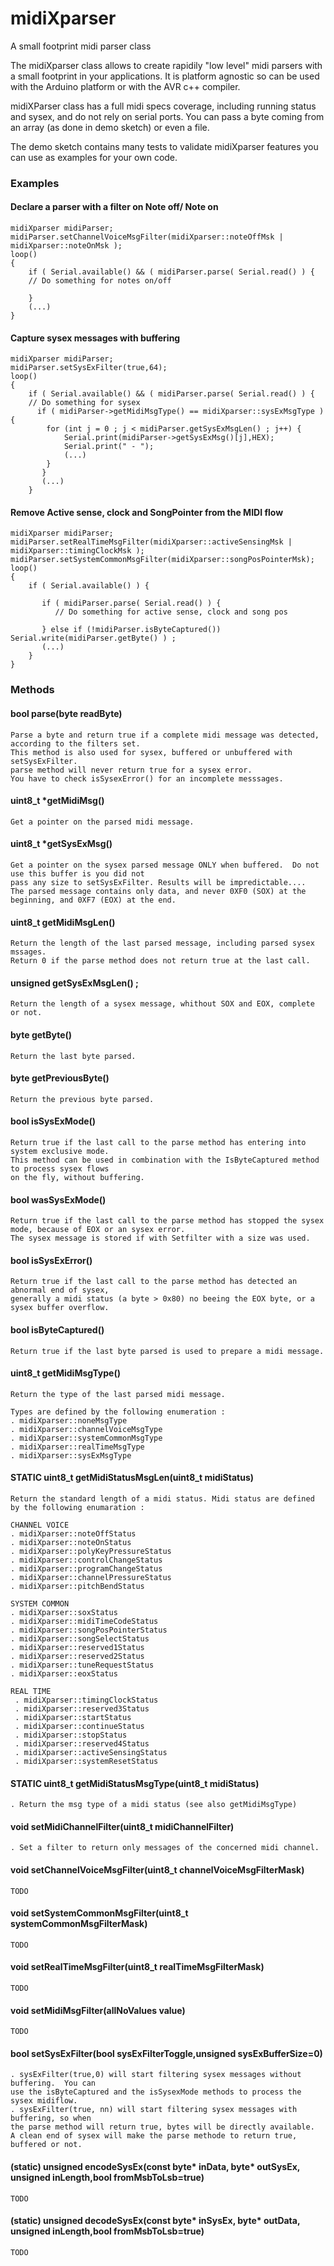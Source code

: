 # midiXparser
A small footprint midi parser class


The midiXparser class allows to create rapidily "low level" midi parsers with a small footprint in your applications.
It is platform agnostic so can be used with the Arduino platform or with the AVR c++ compiler.

midiXParser class has a full midi specs coverage, including running status and sysex, and do not rely on serial ports. 
You can pass a byte coming from an array (as done in demo sketch) or even a file.

The demo sketch contains many tests to validate midiXparser features you can use as examples for your own code.

### Examples

#### Declare a parser with a filter on Note off/ Note on


    midiXparser midiParser;
    midiParser.setChannelVoiceMsgFilter(midiXparser::noteOffMsk | midiXparser::noteOnMsk );  
    loop() 
    {
        if ( Serial.available() && ( midiParser.parse( Serial.read() ) {
        // Do something for notes on/off

        } 
        (...)  
    }

#### Capture sysex messages with buffering

    midiXparser midiParser;
    midiParser.setSysExFilter(true,64);
    loop() 
    {
        if ( Serial.available() && ( midiParser.parse( Serial.read() ) {
        // Do something for sysex
          if ( midiParser->getMidiMsgType() == midiXparser::sysExMsgType ) {
            for (int j = 0 ; j < midiParser.getSysExMsgLen() ; j++) { 
                Serial.print(midiParser->getSysExMsg()[j],HEX);
                Serial.print(" - ");            
                (...)  
            } 
           }
           (...)  
        }
    
#### Remove Active sense, clock and SongPointer from the MIDI flow

    midiXparser midiParser;
    midiParser.setRealTimeMsgFilter(midiXparser::activeSensingMsk | midiXparser::timingClockMsk );
    midiParser.setSystemCommonMsgFilter(midiXparser::songPosPointerMsk);
    loop() 
    {    
        if ( Serial.available() ) {
        
           if ( midiParser.parse( Serial.read() ) {
              // Do something for active sense, clock and song pos

           } else if (!midiParser.isByteCaptured()) Serial.write(midiParser.getByte() ) ;
           (...)
        }
    }


### Methods

#### bool parse(byte readByte)
    Parse a byte and return true if a complete midi message was detected, according to the filters set.
    This method is also used for sysex, buffered or unbuffered with setSysExFilter.
    parse method will never return true for a sysex error. 
    You have to check isSysexError() for an incomplete messsages.

#### uint8_t *getMidiMsg()
    Get a pointer on the parsed midi message.

#### uint8_t *getSysExMsg()
    Get a pointer on the sysex parsed message ONLY when buffered.  Do not use this buffer is you did not
    pass any size to setSysExFilter. Results will be impredictable....
    The parsed message contains only data, and never 0XF0 (SOX) at the beginning, and 0XF7 (EOX) at the end.

#### uint8_t getMidiMsgLen()
    Return the length of the last parsed message, including parsed sysex mssages.
    Return 0 if the parse method does not return true at the last call.    
      
#### unsigned getSysExMsgLen() ;
    Return the length of a sysex message, whithout SOX and EOX, complete or not.

#### byte getByte()
    Return the last byte parsed.

#### byte getPreviousByte()
    Return the previous byte parsed.

#### bool isSysExMode()
    Return true if the last call to the parse method has entering into system exclusive mode.  
    This method can be used in combination with the IsByteCaptured method to process sysex flows
    on the fly, without buffering.    

#### bool wasSysExMode()
    Return true if the last call to the parse method has stopped the sysex mode, because of EOX or an sysex error.
    The sysex message is stored if with Setfilter with a size was used.
    
#### bool isSysExError()
    Return true if the last call to the parse method has detected an abnormal end of sysex,
    generally a midi status (a byte > 0x80) no beeing the EOX byte, or a sysex buffer overflow.
  
#### bool isByteCaptured()  
    Return true if the last byte parsed is used to prepare a midi message.

#### uint8_t getMidiMsgType()
    Return the type of the last parsed midi message. 
    
    Types are defined by the following enumeration :
    . midiXparser::noneMsgType
    . midiXparser::channelVoiceMsgType
    . midiXparser::systemCommonMsgType
    . midiXparser::realTimeMsgType
    . midiXparser::sysExMsgType
    
#### STATIC uint8_t getMidiStatusMsgLen(uint8_t midiStatus)
    Return the standard length of a midi status. Midi status are defined 
    by the following enumaration :
    
    CHANNEL VOICE
    . midiXparser::noteOffStatus
    . midiXparser::noteOnStatus
    . midiXparser::polyKeyPressureStatus
    . midiXparser::controlChangeStatus
    . midiXparser::programChangeStatus
    . midiXparser::channelPressureStatus
    . midiXparser::pitchBendStatus
    
    SYSTEM COMMON
    . midiXparser::soxStatus
    . midiXparser::midiTimeCodeStatus
    . midiXparser::songPosPointerStatus
    . midiXparser::songSelectStatus
    . midiXparser::reserved1Status
    . midiXparser::reserved2Status
    . midiXparser::tuneRequestStatus
    . midiXparser::eoxStatus
    
    REAL TIME
     . midiXparser::timingClockStatus
     . midiXparser::reserved3Status
     . midiXparser::startStatus
     . midiXparser::continueStatus
     . midiXparser::stopStatus
     . midiXparser::reserved4Status
     . midiXparser::activeSensingStatus
     . midiXparser::systemResetStatus

#### STATIC uint8_t getMidiStatusMsgType(uint8_t midiStatus)    
    . Return the msg type of a midi status (see also getMidiMsgType)
 
#### void setMidiChannelFilter(uint8_t midiChannelFilter)
    . Set a filter to return only messages of the concerned midi channel.

#### void setChannelVoiceMsgFilter(uint8_t channelVoiceMsgFilterMask)
    TODO

#### void setSystemCommonMsgFilter(uint8_t systemCommonMsgFilterMask)
    TODO

#### void setRealTimeMsgFilter(uint8_t realTimeMsgFilterMask)
    TODO

#### void setMidiMsgFilter(allNoValues value)
    TODO

#### bool setSysExFilter(bool sysExFilterToggle,unsigned sysExBufferSize=0)
    . sysExFilter(true,0) will start filtering sysex messages without buffering.  You can
    use the isByteCaptured and the isSysexMode methods to process the sysex midiflow.
    . sysExFilter(true, nn) will start filtering sysex messages with buffering, so when 
    the parse method will return true, bytes will be directly available.
    A clean end of sysex will make the parse methode to return true, buffered or not.

#### (static) unsigned encodeSysEx(const byte* inData, byte* outSysEx, unsigned inLength,bool fromMsbToLsb=true)
    TODO

#### (static) unsigned decodeSysEx(const byte* inSysEx, byte* outData, unsigned inLength,bool fromMsbToLsb=true)
    TODO

